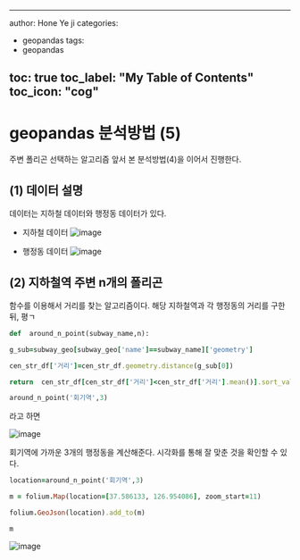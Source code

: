 

---

author: Hone Ye ji
categories: 
 - geopandas
tags: 
 - geopandas

toc: true
toc_label: "My Table of Contents"
toc_icon: "cog"
---
# geopandas 분석방법 (5)
주변 폴리곤 선택하는 알고리즘
앞서 본 분석방법(4)을 이어서 진행한다.

## (1) 데이터 설명

데이터는 지하철 데이터와 행정동 데이터가 있다.
* 지하철 데이터
![image](https://user-images.githubusercontent.com/45659433/164612347-97ca0f15-0084-4ffb-b15d-c23f8ad51257.png)

* 행정동 데이터
![image](https://user-images.githubusercontent.com/45659433/164612440-453ede5e-0340-4a70-91e7-f4f747113086.png)

## (2) 지하철역 주변 n개의 폴리곤

함수를 이용해서 거리를 찾는 알고리즘이다. 해당  지하철역과 각 행정동의 거리를 구한 뒤, 평ㄱ
```ruby 
def  around_n_point(subway_name,n):

g_sub=subway_geo[subway_geo['name']==subway_name]['geometry']

cen_str_df['거리']=cen_str_df.geometry.distance(g_sub[0])

return  cen_str_df[cen_str_df['거리']<cen_str_df['거리'].mean()].sort_values(by=["거리"])[:n]
```

```ruby 
around_n_point('회기역',3)
```
라고 하면 

![image](https://user-images.githubusercontent.com/45659433/164612746-4c8d0872-3148-428e-9245-86595ca33b2e.png)

회기역에 가까운 3개의 행정동을 계산해준다.
시각화를 통해 잘 맞춘 것을 확인할 수 있다.

```ruby 
location=around_n_point('회기역',3)

m = folium.Map(location=[37.586133, 126.954086], zoom_start=11)

folium.GeoJson(location).add_to(m)

m
```

![image](https://user-images.githubusercontent.com/45659433/164612861-8699fba3-8f99-4a18-8120-056e70fa8bba.png)
<!--stackedit_data:
eyJoaXN0b3J5IjpbMTE5OTA4NzIwMF19
-->